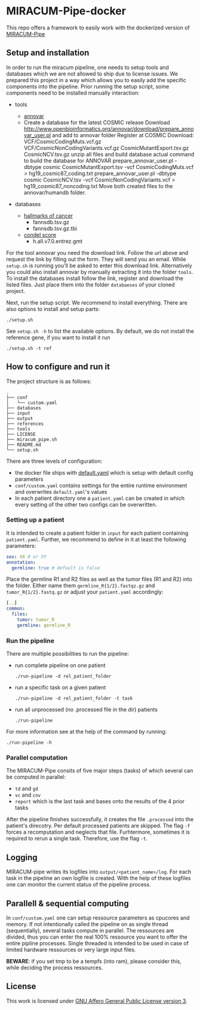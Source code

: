 # MIRACUM-Pipe-docker
This repo offers a framework to easily work with the dockerized version of [MIRACUM-Pipe](https://github.com/AG-Boerries/MIRACUM-Pipe)

## Setup and installation
In order to run the miracum pipeline, one needs to setup tools and databases which we are not allowed to ship due to license issues.
We prepared this project in a way which allows you to easily add the specific components into the pipeline. 
Prior running the setup script, some components need to be installed manually interaction:

- tools
  - [annovar](http://download.openbioinformatics.org/annovar_download_form.php)
  - Create a database for the latest COSMIC release
    Download http://www.openbioinformatics.org/annovar/download/prepare_annovar_user.pl and add to annovar folder
    Register at COSMIC
    Download:
    VCF/CosmicCodingMuts.vcf.gz
    VCF/CosmicNonCodingVariants.vcf.gz
    CosmicMutantExport.tsv.gz
    CosmicNCV.tsv.gz
    unzip all files and build database
    actual command to build the database for ANNOVAR
      prepare_annovar_user.pl -dbtype cosmic CosmicMutantExport.tsv -vcf CosmicCodingMuts.vcf > hg19_cosmic87_coding.txt
      prepare_annovar_user.pl -dbtype cosmic CosmicNCV.tsv -vcf CosmicNonCodingVariants.vcf > hg19_cosmic87_noncoding.txt
    Move both created files to the annovar/humandb folder.

- databases
  - [hallmarks of cancer](http://bbglab.irbbarcelona.org)
    - fannsdb.tsv.gz
    - fannsdb.tsv.gz.tbi
  - [condel score](http://software.broadinstitute.org/gsea/msigdb/)
    - h.all.v7.0.entrez.gmt

For the tool annovar you need the download link. Follow the url above and request the link by filling out the form. They will send you an email. 
While `setup.sh` is running you'll be asked to enter this download link. Alternatively you could also install annovar by manually extracting it into the folder `tools`.
To install the databases install follow the link, register and download the listed files. Just place them into the folder `databaeses` of your cloned project.

Next, run the setup script. We recommend to install everything. There are also options to install and setup parts: 
```
./setup.sh
```

See `setup.sh -h` to list the available options. By default, we do not install the reference gene, if you want to install it run
```
./setup.sh -t ref
```

## How to configure and run it
The project structure is as follows:
```
.
├── conf
│   └── custom.yaml
├── databases
├── input
├── output
├── references
├── tools
├── LICENSE
├── miracum_pipe.sh
├── README.md
└── setup.sh
```

There are three levels of configuration:
- the docker file ships with [default.yaml]() which is setup with default config parameters
- `conf/custom.yaml` contains settings for the entire runtime environment and overwrites `default.yaml`'s values
- In each patient directory one a `patient.yaml` can be created in which every setting of the other two configs can be overwritten.


### Setting up a patient
It is intended to create a patient folder in `input` for each patient containing `patient.yaml`. Further, we recommend to define in it at least the following parameters:
```yaml
sex: XX # or XY
annotation:
  germline: true # default is false
```
Place the germline R1 and R2 files as well as the tumor files (R1 and R2) into the folder. Either name them `germline_R{1/2}.fastqz.gz` and `tumor_R{1/2}.fastq.gz` or adjust your `patient.yaml` accordingly:
```yaml
[..]
common:
  files:
    tumor: tumor_R
    germline: germline_R
```

### Run the pipeline
There are multiple possibilities to run the pipeline:
- run complete pipeline on one patient
  ```
  ./run-pipeline -d rel_patient_folder
  ```
- run a specific task on a given patient
  ```
  ./run-pipeline -d rel_patient_folder -t task
  ```
- run all unprocessed (no .processed file in the dir) patients
  ```
  ./run-pipeline
  ```

For more information see at the help of the command by running:
```
./run-pipeline -h
```

### Parallel computation
The MIRACUM-Pipe consits of five major steps (tasks) of which several can be computed in parallel:
- `td` and `gd`
- `vc` and `cnv`
- `report` which is the last task and bases onto the results of the 4 prior tasks

After the pipeline finishes successfully, it creates the file `.processed` into the patient's direcotry. Per default processed patients are skipped. 
The flag `-f` forces a recomputation and neglects that file. Furhtermore, sometimes it is required to rerun a single task. Therefore, use the flag `-t`.

## Logging
MIRACUM-pipe writes its logfiles into `output/<patient_name>/log`. For each task in the pipeline an own logfile is created. With the help of these logfiles one can monitor the current status of the pipeline process.


## Parallell & sequential computing
In `conf/custom.yaml` one can setup ressource parameters as cpucores and memory. If not intentionally called the pipeline on as single thread (sequentially), several tasks compute in parallel. The ressources are divided, thus you can enter the real 100% ressource you want to offer the entire pipline processes. Single threaded is intended to be used in case of limited hardware ressources or very large input files.

**BEWARE**: if you set tmp to be a tempfs (into ram), please consider this, while deciding the process ressources.

## License
This work is licensed under [GNU Affero General Public License version 3](https://opensource.org/licenses/AGPL-3.0).